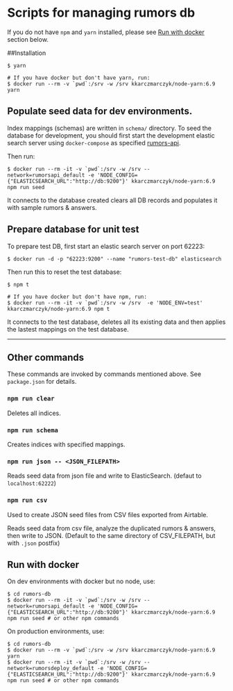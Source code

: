 Scripts for managing rumors db
==========

If you do not have `npm` and `yarn` installed, please see [Run with docker](#run-with-docker) section below.

##Installation

```
$ yarn

# If you have docker but don't have yarn, run:
$ docker run --rm -v `pwd`:/srv -w /srv kkarczmarczyk/node-yarn:6.9 yarn
```


## Populate seed data for dev environments.

Index mappings (schemas) are written in `schema/` directory. To seed the database for development, you should first start the development elastic search server using `docker-compose` as specified [rumors-api](https://github.com/MrOrz/rumors-api).

Then run:

```
$ docker run --rm -it -v `pwd`:/srv -w /srv --network=rumorsapi_default -e 'NODE_CONFIG={"ELASTICSEARCH_URL":"http://db:9200"}' kkarczmarczyk/node-yarn:6.9 npm run seed
```

It connects to the database created clears all DB records and populates it with
sample rumors & answers.

## Prepare database for unit test

To prepare test DB, first start an elastic search server on port 62223:

```
$ docker run -d -p "62223:9200" --name "rumors-test-db" elasticsearch
```

Then run this to reset the test database:

```
$ npm t

# If you have docker but don't have npm, run:
$ docker run --rm -it -v `pwd`:/srv -w /srv  -e 'NODE_ENV=test' kkarczmarczyk/node-yarn:6.9 npm t
```

It connects to the test database, deletes all its existing data and then applies the lastest mappings on the test database.

---

## Other commands

These commands are invoked by commands mentioned above. See `package.json` for details.

### `npm run clear`

Deletes all indices.

### `npm run schema`

Creates indices with specified mappings.

### `npm run json -- <JSON_FILEPATH>`

Reads seed data from json file and write to ElasticSearch. (defaut to `localhost:62222`)


### `npm run csv`

Used to create JSON seed files from CSV files exported from Airtable.

Reads seed data from csv file, analyze the duplicated rumors & answers, then write to JSON. (Default to the same directory of CSV_FILEPATH, but with `.json` postfix)


## Run with docker

On dev environments with docker but no node, use:

```
$ cd rumors-db
$ docker run --rm -it -v `pwd`:/srv -w /srv --network=rumorsapi_default -e 'NODE_CONFIG={"ELASTICSEARCH_URL":"http://db:9200"}' kkarczmarczyk/node-yarn:6.9 npm run seed # or other npm commands
```

On production environments, use:

```
$ cd rumors-db
$ docker run --rm -v `pwd`:/srv -w /srv kkarczmarczyk/node-yarn:6.9 yarn
$ docker run --rm -it -v `pwd`:/srv -w /srv --network=rumorsdeploy_default -e 'NODE_CONFIG={"ELASTICSEARCH_URL":"http://db:9200"}' kkarczmarczyk/node-yarn:6.9 npm run seed # or other npm commands
```
